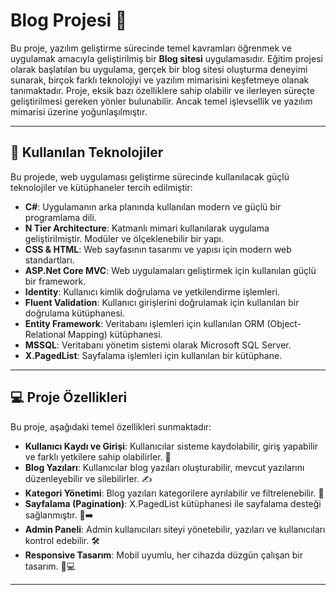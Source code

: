 # Blog Projesi 📝

Bu proje, yazılım geliştirme sürecinde temel kavramları öğrenmek ve uygulamak amacıyla geliştirilmiş bir **Blog sitesi** uygulamasıdır. Eğitim projesi olarak başlatılan bu uygulama, gerçek bir blog sitesi oluşturma deneyimi sunarak, birçok farklı teknolojiyi ve yazılım mimarisini keşfetmeye olanak tanımaktadır. Proje, eksik bazı özelliklere sahip olabilir ve ilerleyen süreçte geliştirilmesi gereken yönler bulunabilir. Ancak temel işlevsellik ve yazılım mimarisi üzerine yoğunlaşılmıştır.

---

## 🚀 Kullanılan Teknolojiler

Bu projede, web uygulaması geliştirme sürecinde kullanılacak güçlü teknolojiler ve kütüphaneler tercih edilmiştir:

- **C#**: Uygulamanın arka planında kullanılan modern ve güçlü bir programlama dili.
- **N Tier Architecture**: Katmanlı mimari kullanılarak uygulama geliştirilmiştir. Modüler ve ölçeklenebilir bir yapı.
- **CSS & HTML**: Web sayfasının tasarımı ve yapısı için modern web standartları.
- **ASP.Net Core MVC**: Web uygulamaları geliştirmek için kullanılan güçlü bir framework.
- **Identity**: Kullanıcı kimlik doğrulama ve yetkilendirme işlemleri.
- **Fluent Validation**: Kullanıcı girişlerini doğrulamak için kullanılan bir doğrulama kütüphanesi.
- **Entity Framework**: Veritabanı işlemleri için kullanılan ORM (Object-Relational Mapping) kütüphanesi.
- **MSSQL**: Veritabanı yönetim sistemi olarak Microsoft SQL Server.
- **X.PagedList**: Sayfalama işlemleri için kullanılan bir kütüphane.

---

## 💻 Proje Özellikleri

Bu proje, aşağıdaki temel özellikleri sunmaktadır:

- **Kullanıcı Kaydı ve Girişi**: Kullanıcılar sisteme kaydolabilir, giriş yapabilir ve farklı yetkilere sahip olabilirler. 🔑
- **Blog Yazıları**: Kullanıcılar blog yazıları oluşturabilir, mevcut yazılarını düzenleyebilir ve silebilirler. ✍️
- **Kategori Yönetimi**: Blog yazıları kategorilere ayrılabilir ve filtrelenebilir. 📂
- **Sayfalama (Pagination)**: X.PagedList kütüphanesi ile sayfalama desteği sağlanmıştır. 📄➡️
- **Admin Paneli**: Admin kullanıcıları siteyi yönetebilir, yazıları ve kullanıcıları kontrol edebilir. 🛠️
- **Responsive Tasarım**: Mobil uyumlu, her cihazda düzgün çalışan bir tasarım. 📱💻

---
